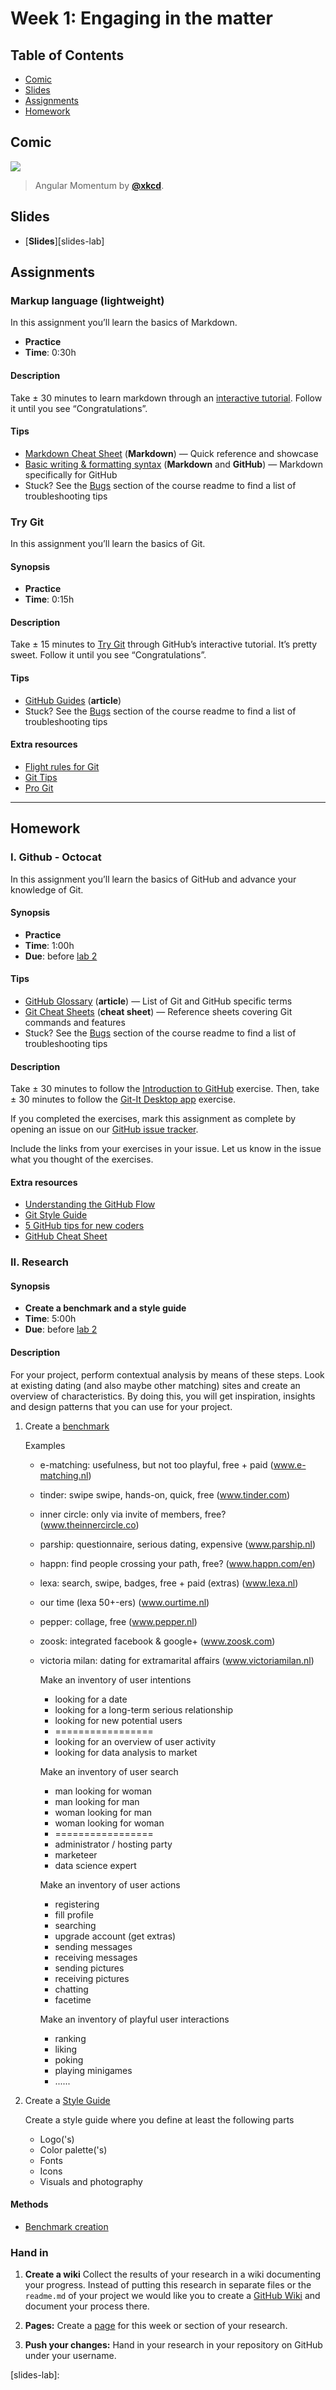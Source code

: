   # Week 1: Engaging in the matter

## Table of Contents

*   [Comic](#comic)
*   [Slides](#slides)
*   [Assignments](#assignments)
*   [Homework](#homework)

## Comic

[![][comic-cover]][comic-link]

> Angular Momentum by [**@xkcd**][comic-author].

## Slides

*   [**Slides**][slides-lab]

## Assignments

### Markup language (lightweight)

In this assignment you’ll learn the basics of Markdown.

*   **Practice**
*   **Time**: 0:30h

#### Description

Take ± 30 minutes to learn markdown through an [interactive
tutorial][md-tutorial].
Follow it until you see “Congratulations”.

#### Tips

*   [Markdown Cheat Sheet](https://github.com/adam-p/markdown-here/wiki/Markdown-Cheatsheet)
    (**Markdown**)
    — Quick reference and showcase
*   [Basic writing & formatting syntax](https://help.github.com/articles/basic-writing-and-formatting-syntax/)
    (**Markdown** and **GitHub**)
    — Markdown specifically for GitHub
*   Stuck?  See the [Bugs][] section of the course readme to find a list of
    troubleshooting tips

### Try Git

In this assignment you’ll learn the basics of Git.

#### Synopsis

*   **Practice**
*   **Time**: 0:15h

#### Description

Take ± 15 minutes to [Try Git][try-git] through GitHub’s interactive tutorial.
It’s pretty sweet.  Follow it until you see “Congratulations”.

#### Tips

*   [GitHub Guides](https://guides.github.com)
    (**article**)
*   Stuck?  See the [Bugs][] section of the course readme to find a list of
    troubleshooting tips

#### Extra resources

*   [Flight rules for Git](https://github.com/k88hudson/git-flight-rules/)
*   [Git Tips](https://github.com/git-tips/tips)
*   [Pro Git](https://git-scm.com/book/en/v2)

---

## Homework

### I. Github - Octocat

In this assignment you’ll learn the basics of GitHub and advance your knowledge
of Git.

#### Synopsis

*   **Practice**
*   **Time**: 1:00h
*   **Due**: before [lab 2][w2lab]

#### Tips

*   [GitHub Glossary](https://help.github.com/articles/github-glossary/)
    (**article**)
    — List of Git and GitHub specific terms
*   [Git Cheat Sheets](https://services.github.com/on-demand/resources/cheatsheets/)
    (**cheat sheet**)
    — Reference sheets covering Git commands and features
*   Stuck?  See the [Bugs][] section of the course readme to find a list of
    troubleshooting tips

#### Description

Take ± 30 minutes to follow the [Introduction to
GitHub][octocat-intro-to-github] exercise.
Then, take ± 30 minutes to follow the [Git-It Desktop app][octocat-github-cli] exercise.

If you completed the exercises, mark this assignment as complete by opening an
issue on our [GitHub issue tracker][issues].

Include the links from your exercises in your issue. Let us know in the issue what you thought of the exercises.

#### Extra resources

*   [Understanding the GitHub Flow](https://guides.github.com/introduction/flow/)
*   [Git Style Guide](https://github.com/jonathanong/git-style-guide)
*   [5 GitHub tips for new coders](https://medium.freecodecamp.org/5-github-tips-for-new-coders-2f312689ffd5)
*   [GitHub Cheat Sheet](https://github.com/tiimgreen/github-cheat-sheet)

### II. Research

#### Synopsis

*   **Create a benchmark and a style guide**
*   **Time**: 5:00h
*   **Due**: before [lab 2][w2lab]

#### Description

For your project, perform contextual analysis by means of these steps. Look at existing dating (and also maybe other matching) sites and create an overview of characteristics. By doing this, you will get inspiration, insights and design patterns that you can use for your project.

1. Create a [benchmark](http://cmdmethods.nl/cards/library/benchmark-creation)

    Examples

    * e-matching: usefulness, but not too playful, free + paid (www.e-matching.nl)
    * tinder: swipe swipe, hands-on, quick, free (www.tinder.com)
    * inner circle: only via invite of members, free? (www.theinnercircle.co)
    * parship: questionnaire, serious dating, expensive (www.parship.nl)
    * happn: find people crossing your path, free? (www.happn.com/en)
    * lexa: search, swipe, badges, free + paid (extras) (www.lexa.nl)
    * our time (lexa 50+-ers) (www.ourtime.nl)
    * pepper: collage, free (www.pepper.nl)
    * zoosk: integrated facebook & google+ (www.zoosk.com)
    * victoria milan: dating for extramarital affairs (www.victoriamilan.nl)

      Make an inventory of user intentions

        * looking for a date
        * looking for a long-term serious relationship
        * looking for new potential users
        * =================
        * looking for an overview of user activity
        * looking for data analysis to market

      Make an inventory of user search

        * man looking for woman
        * man looking for man
        * woman looking for man
        * woman looking for woman
        * =================
        * administrator / hosting party
        * marketeer
        * data science expert

      Make an inventory of user actions

        * registering
        * fill profile
        * searching
        * upgrade account (get extras)
        * sending messages
        * receiving messages
        * sending pictures
        * receiving pictures
        * chatting
        * facetime

      Make an inventory of playful user interactions

        * ranking
        * liking
        * poking
        * playing minigames
        * ......


2. Create a [Style Guide](https://visme.co/blog/brand-identity/)

    Create a style guide where you define at least the following parts

      * Logo('s)
      * Color palette('s)
      * Fonts
      * Icons
      * Visuals and photography




#### Methods
*   [Benchmark creation](http://cmdmethods.nl/cards/library/benchmark-creation)

### Hand in

1. **Create a wiki**
Collect the results of your research in a wiki documenting your progress.
Instead of putting this research in separate files or the `readme.md` of your project we would like you to create a [GitHub Wiki](https://guides.github.com/features/wikis/#creating-your-wiki) and document your process there.

1. **Pages:**
Create a [page](https://guides.github.com/features/wikis/#adding-pages) for this week or section of your research.

1. **Push your changes:**
Hand in your research in your repository on GitHub under your username.

[bugs]: readme.md#bugs

[inspiration-cover]: images/hackertyper.png

[inspiration-link]: http://hackertyper.net

[inspiration-author]: https://github.com/duiker101

[comic-cover]: https://imgs.xkcd.com/comics/angular_momentum.jpg

[comic-link]: https://xkcd.com/162/

[comic-author]: https://xkcd.com

[slides-lab]:

[w2lab]: week-2.md#lab

[markup-cover-source]: https://unsplash.com/photos/Hb6uWq0i4MI

[markup-cover-author]: https://unsplash.com/@climatereality

[md-tutorial]: https://www.markdowntutorial.com

[try-git]: https://try.github.io

[octocat-intro-to-github]: https://services.github.com/on-demand/intro-to-github/

[octocat-github-cli]: https://github.com/jlord/git-it-electron

[cowsay]: https://github.com/piuccio/cowsay

[issues]: https://github.com/cmda-bt/pt-course-19-20/issues/new/choose
